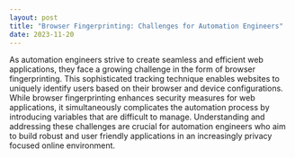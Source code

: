 ```yaml
---
layout: post
title: "Browser Fingerprinting: Challenges for Automation Engineers"
date: 2023-11-20
---
```


As automation engineers strive to create seamless and efficient web applications, they face a growing challenge in the form of browser fingerprinting. This sophisticated tracking technique enables websites to uniquely identify users based on their browser and device configurations. While browser fingerprinting enhances security measures for web applications, it simultaneously complicates the automation process by introducing variables that are difficult to manage. Understanding and addressing these challenges are crucial for automation engineers who aim to build robust and user friendly applications in an increasingly privacy focused online environment.
